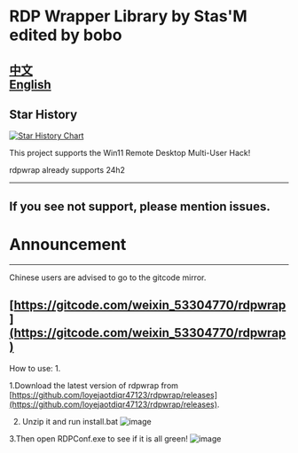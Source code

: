 # RDP Wrapper Library by Stas'M edited by bobo

[中文](https://github.com/loyejaotdiqr47123/rdpwrap/blob/master/README_CN.md) <br>
[English](https://github.com/loyejaotdiqr47123/rdpwrap/blob/master/README.md)
-------------------------------------------------------------------------------------------------------------
## Star History

[![Star History Chart](https://api.star-history.com/svg?repos=loyejaotdiqr47123/rdpwrap&type=Date)](https://star-history.com/?lng=en#loyejaotdiqr47123/rdpwrap&Date)



This project supports the Win11 Remote Desktop Multi-User Hack!

rdpwrap already supports 24h2
     
 -------------------------------------------------------------------------------------------------------------
 If you see not support, please mention issues.
--------------------------------------------------------------------------------------------------------------

# Announcement



--------------------------------------------------------------------------------------------------------------

Chinese users are advised to go to the gitcode mirror.

[https://gitcode.com/weixin_53304770/rdpwrap](https://gitcode.com/weixin_53304770/rdpwrap)
-------------------------------------------------------------------------------------------------------------
How to use: 1.

1.Download the latest version of rdpwrap from [https://github.com/loyejaotdiqr47123/rdpwrap/releases](https://github.com/loyejaotdiqr47123/rdpwrap/releases).

2. Unzip it and run install.bat
![image](https://img2.imgtp.com/2024/03/09/c0QN6eKl.png)

3.Then open RDPConf.exe to see if it is all green!
![image](https://img2.imgtp.com/2024/03/09/XvYspUTI.png)



